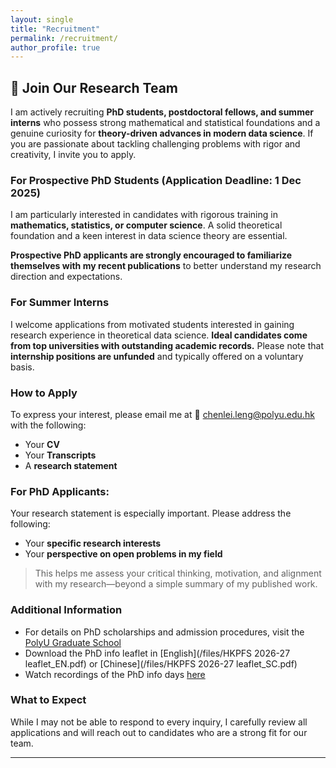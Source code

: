 ```yaml
---
layout: single
title: "Recruitment"
permalink: /recruitment/
author_profile: true
---
```


## 🚀 Join Our Research Team

I am actively recruiting **PhD students, postdoctoral fellows, and summer interns** who possess strong mathematical and statistical foundations and a genuine curiosity for **theory-driven advances in modern data science**. If you are passionate about tackling challenging problems with rigor and creativity, I invite you to apply.

### For Prospective PhD Students (Application Deadline: 1 Dec 2025)

I am particularly interested in candidates with rigorous training in **mathematics, statistics, or computer science**. A solid theoretical foundation and a keen interest in data science theory are essential.

**Prospective PhD applicants are strongly encouraged to familiarize themselves with my recent publications** to better understand my research direction and expectations.

### For Summer Interns

I welcome applications from motivated students interested in gaining research experience in theoretical data science. **Ideal candidates come from top universities with outstanding academic records.** Please note that **internship positions are unfunded** and typically offered on a voluntary basis.

### How to Apply

To express your interest, please email me at 📧 [chenlei.leng@polyu.edu.hk](mailto:chenlei.leng@polyu.edu.hk) with the following:

- Your **CV**
- Your **Transcripts**
- A **research statement**

### For PhD Applicants:
Your research statement is especially important. Please address the following:

- Your **specific research interests**
- Your **perspective on open problems in my field**

> This helps me assess your critical thinking, motivation, and alignment with my research—beyond a simple summary of my published work.

### Additional Information

- For details on PhD scholarships and admission procedures, visit the [PolyU Graduate School](https://www.polyu.edu.hk/gs/)
- Download the PhD info leaflet in [English](/files/HKPFS 2026-27 leaflet_EN.pdf) or [Chinese](/files/HKPFS 2026-27 leaflet_SC.pdf)
- Watch recordings of the PhD info days [here](https://www.polyu.edu.hk/gs/news-and-events/phd-info-days-2025/)

### What to Expect

While I may not be able to respond to every inquiry, I carefully review all applications and will reach out to candidates who are a strong fit for our team.

---